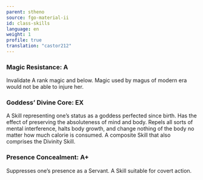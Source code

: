 ```yaml
---
parent: stheno
source: fgo-material-ii
id: class-skills
language: en
weight: 1
profile: true
translation: "castor212"
---
```


### Magic Resistance: A

Invalidate A rank magic and below.
Magic used by magus of modern era would not be able to injure her.

### Goddess’ Divine Core: EX

A Skill representing one’s status as a goddess perfected since birth.
Has the effect of preserving the absoluteness of mind and body. Repels all sorts of mental interference, halts body growth, and change nothing of the body no matter how much calorie is consumed.
A composite Skill that also comprises the Divinity Skill.

### Presence Concealment: A+

Suppresses one’s presence as a Servant. A Skill suitable for covert action.
